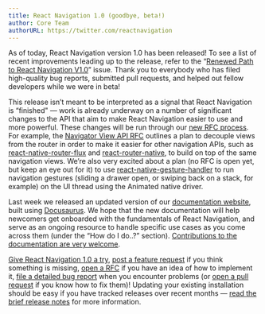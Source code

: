 ```yaml
---
title: React Navigation 1.0 (goodbye, beta!)
author: Core Team
authorURL: https://twitter.com/reactnavigation
---
```


As of today, React Navigation version 1.0 has been released! To see a list of recent improvements leading up to the release, refer to the “[Renewed Path to React Navigation V1.0](https://github.com/react-navigation/react-navigation/issues/2585)” issue. Thank you to everybody who has filed high-quality bug reports, submitted pull requests, and helped out fellow developers while we were in beta!

This release isn’t meant to be interpreted as a signal that React Navigation is “finished" &mdash; work is already underway on a number of significant changes to the API that aim to make React Navigation easier to use and more powerful. These changes will be run through our [new RFC process](https://github.com/react-navigation/rfcs). For example, the [Navigator View API RFC](https://github.com/react-navigation/rfcs/blob/master/text/0002-navigator-view-api.md) outlines a plan to decouple views from the router in order to make it easier for other navigation APIs, such as [react-native-router-flux](https://github.com/aksonov/react-native-router-flux) and [react-router-native](https://github.com/ReactTraining/react-router/tree/master/packages/react-router-native), to build on top of the same navigation views. We’re also very excited about a plan (no RFC is open yet, but keep an eye out for it) to use [react-native-gesture-handler](https://github.com/kmagiera/react-native-gesture-handler) to run navigation gestures (sliding a drawer open, or swiping back on a stack, for example) on the UI thread using the Animated native driver.

Last week we released an updated version of our [documentation website](https://reactnavigation.org/docs/getting-started.html), built using [Docusaurus](https://docusaurus.io/). We hope that the new documentation will help newcomers get onboarded with the fundamentals of React Navigation, and serve as an ongoing resource to handle specific use cases as you come across them (under the “How do I do..?” section). [Contributions to the documentation are very welcome](https://github.com/react-navigation/react-navigation.github.io).

[Give React Navigation 1.0 a try](https://reactnavigation.org/docs/getting-started.html), [post a feature request](https://react-navigation.canny.io/feature-requests) if you think something is missing, [open a RFC](https://github.com/react-navigation/rfcs) if you have an idea of how to implement it, [file a detailed bug report](https://github.com/react-navigation/react-navigation/issues) when you encounter problems (or [open a pull request](https://github.com/react-navigation/react-navigation/pulls) if you know how to fix them)! Updating your existing installation should be easy if you have tracked releases over recent months &mdash; [read the brief release notes](https://github.com/react-navigation/react-navigation/releases/tag/1.0.0) for more information.
